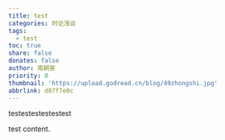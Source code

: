 ```yaml
---
title: test
categories: 时论浅谈
tags:
  - test
toc: true
share: false
donates: false
author: 南朝客
priority: 0
thumbnail: 'https://upload.godread.cn/blog/49zhongshi.jpg'
abbrlink: d87f7e0c
---
```


<div class="description">testestestestestest</div>

<!-- more -->

test content.